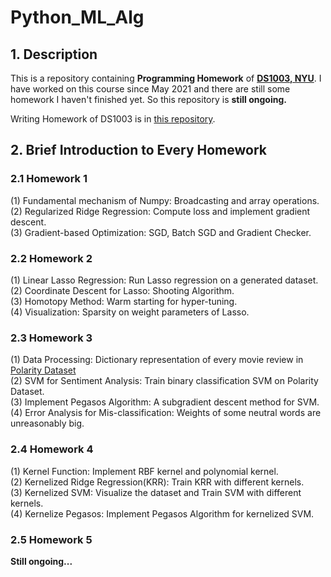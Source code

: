 # Python_ML_Alg
## 1. Description

This is a repository containing **Programming Homework** of [**DS1003, NYU**](https://nyu-ds1003.github.io/spring2021/#resources).
I have worked on this course since May 2021 and there are still some homework I haven't finished yet.
So this repository is **still ongoing.**

Writing Homework of DS1003 is in [this repository](https://github.com/LinPoly/writing-homework).

## 2. Brief Introduction to Every Homework
### 2.1 Homework 1
(1) Fundamental mechanism of Numpy: Broadcasting and array operations.  
(2) Regularized Ridge Regression: Compute loss and implement gradient descent.  
(3) Gradient-based Optimization: SGD, Batch SGD and Gradient Checker.
### 2.2 Homework 2
(1) Linear Lasso Regression: Run Lasso regression on a generated dataset.  
(2) Coordinate Descent for Lasso: Shooting Algorithm.  
(3) Homotopy Method: Warm starting for hyper-tuning.  
(4) Visualization: Sparsity on weight parameters of Lasso. 
### 2.3 Homework 3
(1) Data Processing: Dictionary representation of every movie review in [Polarity Dataset](https://www.cs.cornell.edu/people/pabo/movie-review-data/)  
(2) SVM for Sentiment Analysis: Train binary classification SVM on Polarity Dataset.  
(3) Implement Pegasos Algorithm: A subgradient descent method for SVM.  
(4) Error Analysis for Mis-classification: Weights of some neutral words are unreasonably big.
### 2.4 Homework 4
(1) Kernel Function: Implement RBF kernel and polynomial kernel.  
(2) Kernelized Ridge Regression(KRR): Train KRR with different kernels.  
(3) Kernelized SVM: Visualize the dataset and Train SVM with different kernels.  
(4) Kernelize Pegasos: Implement Pegasos Algorithm for kernelized SVM.
### 2.5 Homework 5
**Still ongoing...**
